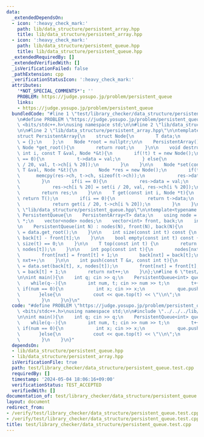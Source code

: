```yaml
---
data:
  _extendedDependsOn:
  - icon: ':heavy_check_mark:'
    path: lib/data_structure/persistent_array.hpp
    title: lib/data_structure/persistent_array.hpp
  - icon: ':heavy_check_mark:'
    path: lib/data_structure/persistent_queue.hpp
    title: lib/data_structure/persistent_queue.hpp
  _extendedRequiredBy: []
  _extendedVerifiedWith: []
  _isVerificationFailed: false
  _pathExtension: cpp
  _verificationStatusIcon: ':heavy_check_mark:'
  attributes:
    '*NOT_SPECIAL_COMMENTS*': ''
    PROBLEM: https://judge.yosupo.jp/problem/persistent_queue
    links:
    - https://judge.yosupo.jp/problem/persistent_queue
  bundledCode: "#line 1 \"test/library_checker/data_structure/persistent_queue.test.cpp\"\
    \n#define PROBLEM \"https://judge.yosupo.jp/problem/persistent_queue\"\n#include\
    \ <bits/stdc++.h>\nusing namespace std;\n\n#line 2 \"lib/data_structure/persistent_queue.hpp\"\
    \n\n#line 2 \"lib/data_structure/persistent_array.hpp\"\n\ntemplate<typename T>\n\
    struct PersistentArray{\n    struct Node{\n        T data;\n        Node *ch[20]\
    \ = {};\n    };\n    Node *root = nullptr;\n\n    PersistentArray() {}\n\n   \
    \ Node *get_root(){\n        return root;\n    }\n\n    void destructive_set(const\
    \ int i, const T &val, Node *&t){\n        if(!t) t = new Node();\n        if(i\
    \ == 0){\n            t->data = val;\n        } else{\n            destructive_set(i\
    \ / 20, val, t->ch[i % 20]);\n        }\n    }\n\n    Node *set(const int i, const\
    \ T &val, Node *&t){\n        Node *res = new Node();\n        if(t){\n      \
    \      memcpy(res->ch, t->ch, sizeof(t->ch));\n            res->data = t->data;\n\
    \        }\n        if(i == 0){\n            res->data = val;\n        } else{\n\
    \            res->ch[i % 20] = set(i / 20, val, res->ch[i % 20]);\n        }\n\
    \        return res;\n    }\n\n    T get(const int i, Node *t){\n        if(!t)\
    \ return T();\n        if(i == 0){\n            return t->data;\n        } else{\n\
    \            return get(i / 20, t->ch[i % 20]);\n        }\n    }\n};\n#line 4\
    \ \"lib/data_structure/persistent_queue.hpp\"\n\ntemplate<typename T>\nstruct\
    \ PersistentQueue{\n    PersistentArray<T> data;\n    using node = typename PersistentArray<T>::Node\
    \ *;\n    vector<node> nodes;\n    vector<int> front, back;\n    int nxt = 1;\n\
    \n    PersistentQueue(int N) : nodes(N), front(N), back(N){\n        nodes[0]\
    \ = data.get_root();\n    }\n\n    int size(const int t) const {\n        return\
    \ back[t] - front[t];\n    }\n\n    bool empty(const int t) const {\n        return\
    \ size(t) == 0;\n    }\n\n    T top(const int t) {\n        return data.get(front[t],\
    \ nodes[t]);\n    }\n\n    int pop(const int t){\n        nodes[nxt] = nodes[t];\n\
    \        front[nxt] = front[t] + 1;\n        back[nxt] = back[t];\n        return\
    \ nxt++;\n    }\n\n    int push(const T &x, const int t){\n        nodes[nxt]\
    \ = data.set(back[t], x, nodes[t]);\n        front[nxt] = front[t];\n        back[nxt]\
    \ = back[t] + 1;\n        return nxt++;\n    }\n};\n#line 6 \"test/library_checker/data_structure/persistent_queue.test.cpp\"\
    \n\nint main(){\n    int q; cin >> q;\n    PersistentQueue<int> que(q + 1);\n\
    \    while(q--){\n        int num, t; cin >> num >> t;\n        t++;\n       \
    \ if(num == 0){\n            int x; cin >> x;\n            que.push(x, t);\n \
    \       }else{\n            cout << que.top(t) << \"\\n\";\n            que.pop(t);\n\
    \        }\n    }\n}\n"
  code: "#define PROBLEM \"https://judge.yosupo.jp/problem/persistent_queue\"\n#include\
    \ <bits/stdc++.h>\nusing namespace std;\n\n#include \"../../../lib/data_structure/persistent_queue.hpp\"\
    \n\nint main(){\n    int q; cin >> q;\n    PersistentQueue<int> que(q + 1);\n\
    \    while(q--){\n        int num, t; cin >> num >> t;\n        t++;\n       \
    \ if(num == 0){\n            int x; cin >> x;\n            que.push(x, t);\n \
    \       }else{\n            cout << que.top(t) << \"\\n\";\n            que.pop(t);\n\
    \        }\n    }\n}"
  dependsOn:
  - lib/data_structure/persistent_queue.hpp
  - lib/data_structure/persistent_array.hpp
  isVerificationFile: true
  path: test/library_checker/data_structure/persistent_queue.test.cpp
  requiredBy: []
  timestamp: '2024-05-04 18:06:16+09:00'
  verificationStatus: TEST_ACCEPTED
  verifiedWith: []
documentation_of: test/library_checker/data_structure/persistent_queue.test.cpp
layout: document
redirect_from:
- /verify/test/library_checker/data_structure/persistent_queue.test.cpp
- /verify/test/library_checker/data_structure/persistent_queue.test.cpp.html
title: test/library_checker/data_structure/persistent_queue.test.cpp
---
```

